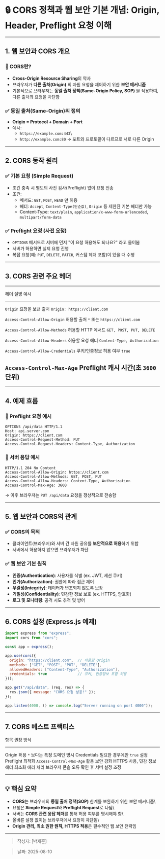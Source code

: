 # 🔒 CORS 정책과 웹 보안 기본 개념: Origin, Header, Preflight 요청 이해

------------------------------------------------------------------------

## 1. 웹 보안과 CORS 개요

### 📌 CORS란?

-   **Cross-Origin Resource Sharing**의 약자
-   브라우저가 **다른 출처(Origin)** 의 자원 요청을 제어하기 위한 **보안
    메커니즘**
-   기본적으로 브라우저는 **동일 출처 정책(Same-Origin Policy, SOP)** 을
    적용하여, 다른 출처의 요청을 차단함

### ✅ 동일 출처(Same-Origin)의 정의

-   **Origin = Protocol + Domain + Port**
-   예시:
    -   `https://example.com:443`\
    -   `http://example.com:80` → 포트와 프로토콜이 다르므로 서로 다른
        Origin

------------------------------------------------------------------------

## 2. CORS 동작 원리

### ✅ 기본 요청 (Simple Request)

-   조건 충족 시 별도의 사전 검사(Preflight) 없이 요청 전송
-   조건:
    -   메서드: `GET`, `POST`, `HEAD` 만 허용
    -   헤더: `Accept`, `Content-Type(단순값)`, `Origin` 등 제한된 기본
        헤더만 가능
    -   Content-Type: `text/plain`, `application/x-www-form-urlencoded`,
        `multipart/form-data`

### ✅ Preflight 요청 (사전 요청)

-   `OPTIONS` 메서드로 서버에 먼저 "이 요청 허용해도 되나요?" 라고
    물어봄
-   서버가 허용하면 실제 요청 진행
-   복잡 요청(예: `PUT`, `DELETE`, `PATCH`, 커스텀 헤더 포함)이 있을 때
    수행

------------------------------------------------------------------------

## 3. CORS 관련 주요 헤더

  --------------------------------------------------------------------------------------------
  헤더                                 설명                    예시
  ------------------------------------ ----------------------- -------------------------------
  `Origin`                             요청을 보낸 출처        `Origin: https://client.com`

  `Access-Control-Allow-Origin`        허용할 출처             `*` 또는 `https://client.com`

  `Access-Control-Allow-Methods`       허용할 HTTP 메서드      `GET, POST, PUT, DELETE`

  `Access-Control-Allow-Headers`       허용할 요청 헤더        `Content-Type, Authorization`

  `Access-Control-Allow-Credentials`   쿠키/인증정보 허용 여부 `true`

  `Access-Control-Max-Age`             Preflight 캐시 시간(초  `3600`
                                       단위)                   
  --------------------------------------------------------------------------------------------

------------------------------------------------------------------------

## 4. 예제 흐름

### 🧩 Preflight 요청 예시

``` http
OPTIONS /api/data HTTP/1.1
Host: api.server.com
Origin: https://client.com
Access-Control-Request-Method: PUT
Access-Control-Request-Headers: Content-Type, Authorization
```

### 🧩 서버 응답 예시

``` http
HTTP/1.1 204 No Content
Access-Control-Allow-Origin: https://client.com
Access-Control-Allow-Methods: GET, POST, PUT
Access-Control-Allow-Headers: Content-Type, Authorization
Access-Control-Max-Age: 3600
```

→ 이후 브라우저는 `PUT /api/data` 요청을 정상적으로 전송함

------------------------------------------------------------------------

## 5. 웹 보안과 CORS의 관계

### ✅ CORS의 목적

-   클라이언트(브라우저)와 서버 간 자원 공유를 **보안적으로 허용**하기
    위함
-   서버에서 허용하지 않으면 브라우저가 차단

### ✅ 웹 보안 기본 원칙

-   **인증(Authentication)**: 사용자를 식별 (ex. JWT, 세션 쿠키)
-   **인가(Authorization)**: 권한에 따라 접근 제어
-   **무결성(Integrity)**: 데이터가 변조되지 않도록 보장
-   **기밀성(Confidentiality)**: 민감한 정보 보호 (ex. HTTPS, 암호화)
-   **로그 및 모니터링**: 공격 시도 추적 및 방어

------------------------------------------------------------------------

## 6. CORS 설정 (Express.js 예제)

``` js
import express from "express";
import cors from "cors";

const app = express();

app.use(cors({
  origin: "https://client.com",  // 허용할 Origin
  methods: ["GET", "POST", "PUT", "DELETE"],
  allowedHeaders: ["Content-Type", "Authorization"],
  credentials: true              // 쿠키, 인증정보 포함 허용
}));

app.get("/api/data", (req, res) => {
  res.json({ message: "CORS 요청 성공!" });
});

app.listen(4000, () => console.log("Server running on port 4000"));
```

------------------------------------------------------------------------

## 7. CORS 베스트 프랙티스

  항목               권장 방식
  ------------------ -------------------------------------------
  Origin 허용        `*` 보다는 특정 도메인 명시
  Credentials        필요한 경우에만 `true` 설정
  Preflight 최적화   `Access-Control-Max-Age` 활용
  보안 강화          HTTPS 사용, 민감 정보 헤더 최소화
  에러 처리          브라우저 콘솔 오류 확인 후 서버 설정 조정

------------------------------------------------------------------------

## 💡 핵심 요약

-   **CORS**는 브라우저의 **동일 출처 정책(SOP)** 한계를 보완하기 위한
    보안 메커니즘\
-   요청은 **Simple Request**와 **Preflight Request**로 나뉨\
-   서버는 **CORS 관련 응답 헤더**를 통해 허용 여부를 명시해야 함\
-   올바른 설정 없이는 브라우저에서 요청이 차단됨\
-   **Origin 관리, 최소 권한 원칙, HTTPS 적용**은 필수적인 웹 보안
    전략임

------------------------------------------------------------------------

> 작성자: \[박재훈\]


> 날짜: 2025-08-10
